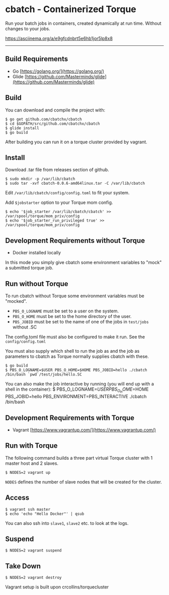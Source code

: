 cbatch - Containerized Torque
================
Run your batch jobs in containers, created dynamically at run time. Without changes to your jobs.

https://asciinema.org/a/e9gfcdnbrt5e6hb1jor5lp8x8
________________________________________________________________________________
Build Requirements
----------------------

- Go [https://golang.org/](https://golang.org/)
- Glide [https://github.com/Masterminds/glide](https://github.com/Masterminds/glide)

Build
------
You can download and compile the project with:

	$ go get github.com/cbatchx/cbatch
	$ cd $GOPATH/src/github.com/cbatchx/cbatch
    $ glide install
	$ go build

After building you can run it on a torque cluster provided by vagrant.

Install
-------
Download .tar file from releases section of github.

    $ sudo mkdir -p /var/lib/cbatch
	$ sudo tar -xvf cbatch-0.0.6-amd64linux.tar -C /var/lib/cbatch

Edit `/var/lib/cbatch/config/config.toml` to fit your system.

Add `$jobstarter` option to your Torque mom config.

    $ echo '$job_starter /var/lib/cbatch/cbatch' >> /var/spool/torque/mom_priv/config
    $ echo '$job_starter_run_privileged true' >> /var/spool/torque/mom_priv/config

Development Requirements without Torque
--------------------------
- Docker installed locally

In this mode you simply give cbatch some environment variables to "mock" a submitted torque job.


Run without Torque
------------------

To run cbatch without Torque some environment variables must be "mocked". 

* `PBS_O_LOGNAME` must be set to a user on the system.
* `PBS_O_HOME` must be set to the home directory of the user.
* `PBS_JOBID` must be set to the name of one of the jobs in `test/jobs` without .SC

The config.toml file must also be configured to make it run. See the `config/config.toml`
	
You must also supply which shell to run the job as and the job as parameters to cbatch as Torque normally supplies cbatch with these.
	
	$ go build
	$ PBS_O_LOGNAME=$USER PBS_O_HOME=$HOME PBS_JOBID=hello ./cbatch /bin/bash `pwd`/test/jobs/hello.SC


You can also make the job interactive by running (you will end up with a shell in the container): 
	$ PBS_O_LOGNAME=$USER PBS_O_HOME=$HOME PBS_JOBID=hello PBS_ENVIRONMENT=PBS_INTERACTIVE ./cbatch /bin/bash


Development Requirements with Torque
-------------------------
- Vagrant [https://www.vagrantup.com/](https://www.vagrantup.com/)

Run with Torque
-----
The following command builds a three part virtual Torque cluster with 1 master host and 2 slaves.

	$ NODES=2 vagrant up

`NODES` defines the number of slave nodes that will be created for the cluster.

Access
------
	$ vagrant ssh master
	$ echo 'echo "Hello Docker"' | qsub

You can also ssh into `slave1`, `slave2` etc. to look at the logs.  


Suspend
-------
	$ NODES=2 vagrant suspend

Take Down
---------
	$ NODES=2 vagrant destroy


Vagrant setup is built upon crcollins/torquecluster